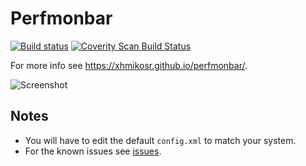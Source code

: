 # Perfmonbar

[![Build status](https://img.shields.io/appveyor/ci/XhmikosR/perfmonbar/master.svg)](https://ci.appveyor.com/project/XhmikosR/perfmonbar/branch/master)
[![Coverity Scan Build Status](https://img.shields.io/coverity/scan/1105.svg)](https://scan.coverity.com/projects/1105)

For more info see <https://xhmikosr.github.io/perfmonbar/>.

![Screenshot](https://xhmikosr.github.io/perfmonbar/img/screenshot.jpg)

## Notes

* You will have to edit the default `config.xml` to match your system.
* For the known issues see [issues](https://github.com/XhmikosR/perfmonbar/issues).
